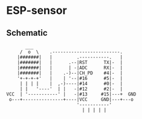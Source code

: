 # ESP-sensor

## Schematic

           ___
         /  o  \    .-------------------------.
        |#######|   |         .-----------.   |
        |#######|   |      .--|RST      TX|-  |
        |#######|   |      | -|ADC      RX|-  |
        |#######|   |    .-)--|CH_PD    #4|-  |
        '+-+-+-+'   |    | '--|#16      #5|-  |
         | | | |    |  ,-)----|#14      #0|-  |
         | |   '----'  | |   -|#12      #2|-  |
    VCC  | '-----------' |   -|#13     #15|---+  GND
     o---+---------------+----|VCC     GND|---+---o
                              '-----------'
                                | | | | |
